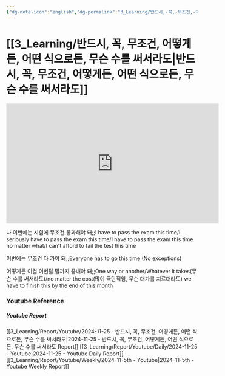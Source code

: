 ```yaml
---
{"dg-note-icon":"english","dg-permalink":"3_Learning/반드시,-꼭,-무조건,-어떻게든,-어떤-식으로든,-무슨-수를-써서라도","created-date":"2024-11-25 8:43:49 am","date":"2024-11-25","type":"youtube","tags":["youtube","english","flashcards"],"aliases":null,"youtuber":"빨모쌤","channelName":"라이브 아카데미","link":"https://www.youtube.com/watch?v=qlzG-9pq5jY","img":"https://img.youtube.com/vi/qlzG-9pq5jY/0.jpg","dg-publish":true,"permalink":"/3_Learning/반드시,-꼭,-무조건,-어떻게든,-어떤-식으로든,-무슨-수를-써서라도/","dgPassFrontmatter":true,"noteIcon":"english"}
---
```


# [[3_Learning/반드시, 꼭, 무조건, 어떻게든, 어떤 식으로든, 무슨 수를 써서라도\|반드시, 꼭, 무조건, 어떻게든, 어떤 식으로든, 무슨 수를 써서라도]]


<div class="container-root"><span></span></div><div><div class="container-root"><iframe width="560" height="315" src="https://www.youtube.com/embed/qlzG-9pq5jY" title="YouTube video player" frameborder="0" allow="accelerometer; autoplay; clipboard-write; encrypted-media; gyroscope; picture-in-picture; web-share" allowfullscreen=""></iframe></div></div>

나 이번에는 시험에 무조건 통과해야 돼;;I have to pass the exam this time/I seriously have to pass the exam this time/I have to pass the exam this time no matter what/I can't afford to fail the test this time
<!--SR:!2024-12-23,9,250-->
이번에는 무조건 다 가야 돼;;Everyone has to go this time (No exceptions)
<!--SR:!2024-12-19,5,250-->

어떻게든 이걸 이번달 말까지 끝내야 돼;;One way or another/Whatever it takes(무슨 수를 써서라도)/no matter the cost(많이 극단적임, 무슨 대가를 치르더라도) we have to finish this by the end of this month
<!--SR:!2025-01-05,2,250-->










### Youtube Reference
##### Youtube Report
[[3_Learning/Report/Youtube/2024-11-25 - 반드시, 꼭, 무조건, 어떻게든, 어떤 식으로든, 무슨 수를 써서라도\|2024-11-25 - 반드시, 꼭, 무조건, 어떻게든, 어떤 식으로든, 무슨 수를 써서라도 Report]]
[[3_Learning/Report/Youtube/Daily/2024-11-25 - Youtube\|2024-11-25 - Youtube Daily Report]]
[[3_Learning/Report/Youtube/Weekly/2024-11-5th - Youtube\|2024-11-5th - Youtube Weekly Report]]

